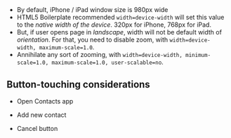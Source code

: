 ## <meta viewport>

+ By default, iPhone / iPad window size is 980px wide
+ HTML5 Boilerplate recommended `width=device-width` will set this value to the _native width of the device_. 320px for iPhone, 768px for iPad.
+ But, if user opens page in _landscape_, width will not be default width of _orientation_. For that, you need to disable zoom, with `width=device-width, maximum-scale=1.0`.
+ Annihilate any sort of zooming, with `width=device-width, minimum-scale=1.0, maximum-scale=1.0, user-scalable=no`.

## Button-touching considerations

+ Open Contacts app
+ Add new contact


+ Cancel button

